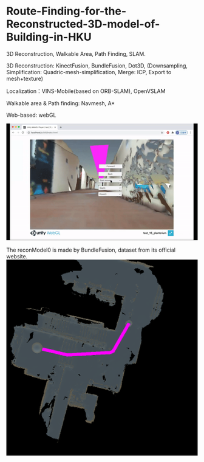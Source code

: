 # Route-Finding-for-the-Reconstructed-3D-model-of-Building-in-HKU
3D Reconstruction, Walkable Area, Path Finding, SLAM. 

3D Reconstruction: KinectFusion, BundleFusion, Dot3D, 
(Downsampling, Simplification: Quadric-mesh-simplification, Merge: ICP, Export to mesh+texture)

Localization：VINS-Mobile(based on ORB-SLAM), OpenVSLAM

Walkable area & Path finding: Navmesh, A*

Web-based: webGL

![showroute](img/webGL_version.gif)

The reconModel0 is made by BundleFusion, dataset from its official website.
![showroute](img/show_route.PNG)
